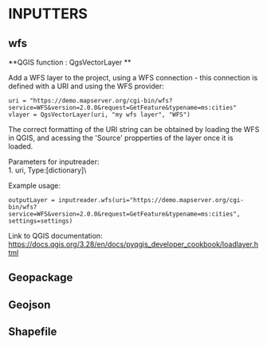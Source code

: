 # **INPUTTERS** 

## **wfs**

**QGIS function : QgsVectorLayer **

Add a WFS layer to the project, using a WFS connection -  this connection is defined with a URI and using the WFS provider:
```
uri = "https://demo.mapserver.org/cgi-bin/wfs?service=WFS&version=2.0.0&request=GetFeature&typename=ms:cities"
vlayer = QgsVectorLayer(uri, "my wfs layer", "WFS")
```
The correct formatting of the URI string can be obtained by loading the WFS in QGIS, and acessing the 'Source' propperties of the layer once it is loaded.

Parameters for inputreader: \
    1. uri,  Type:[dictionary]\

Example usage:
```
outputLayer = inputreader.wfs(uri="https://demo.mapserver.org/cgi-bin/wfs?service=WFS&version=2.0.0&request=GetFeature&typename=ms:cities", settings=settings)
```
Link to QGIS documentation: https://docs.qgis.org/3.28/en/docs/pyqgis_developer_cookbook/loadlayer.html

## **Geopackage**

## **Geojson**

## **Shapefile**